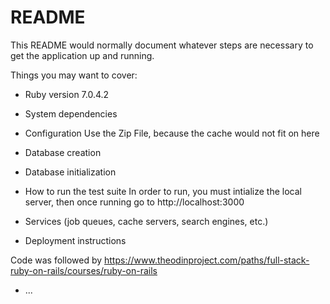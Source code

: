 # README

This README would normally document whatever steps are necessary to get the
application up and running.

Things you may want to cover:

* Ruby version
7.0.4.2
* System dependencies

* Configuration
Use the Zip File, because the cache would not fit on here
* Database creation

* Database initialization

* How to run the test suite
In order to run, you must intialize the local server, then once running go to http://localhost:3000
* Services (job queues, cache servers, search engines, etc.)

* Deployment instructions

Code was followed by https://www.theodinproject.com/paths/full-stack-ruby-on-rails/courses/ruby-on-rails
* ...
